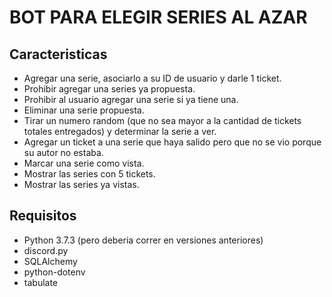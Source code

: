 # BOT PARA ELEGIR SERIES AL AZAR

## Caracteristicas
- Agregar una serie, asociarlo a su ID de usuario y darle 1 ticket.
- Prohibir agregar una series ya propuesta.
- Prohibir al usuario agregar una serie si ya tiene una.
- Eliminar una serie propuesta.
- Tirar un numero random (que no sea mayor a la cantidad de tickets totales entregados) y determinar la serie a ver.
- Agregar un ticket a una serie que haya salido pero que no se vio porque su autor no estaba.
- Marcar una serie como vista.
- Mostrar las series con 5 tickets.
- Mostrar las series ya vistas.


## Requisitos

- Python 3.7.3 (pero deberia correr en versiones anteriores)
- discord.py
- SQLAlchemy
- python-dotenv
- tabulate

